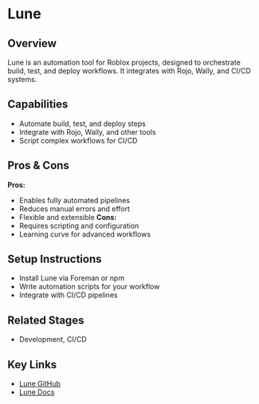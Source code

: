 # Lune

## Overview
Lune is an automation tool for Roblox projects, designed to orchestrate build, test, and deploy workflows. It integrates with Rojo, Wally, and CI/CD systems.

## Capabilities
- Automate build, test, and deploy steps
- Integrate with Rojo, Wally, and other tools
- Script complex workflows for CI/CD

## Pros & Cons
**Pros:**
- Enables fully automated pipelines
- Reduces manual errors and effort
- Flexible and extensible
**Cons:**
- Requires scripting and configuration
- Learning curve for advanced workflows

## Setup Instructions
- Install Lune via Foreman or npm
- Write automation scripts for your workflow
- Integrate with CI/CD pipelines

## Related Stages
- Development, CI/CD 

## Key Links
- [Lune GitHub](https://github.com/filiptibell/lune)
- [Lune Docs](https://github.com/filiptibell/lune#readme) 